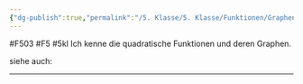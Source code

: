 ```yaml
---
{"dg-publish":true,"permalink":"/5. Klasse/5. Klasse/Funktionen/Graphen von quadratische Funktionen/"}
---
```


#F503 #F5 #5kl
Ich kenne die quadratische Funktionen und deren Graphen.

siehe auch:
___
